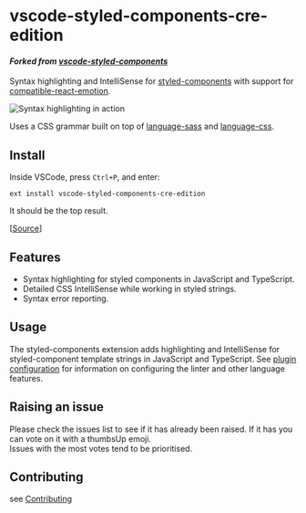 # vscode-styled-components-cre-edition

#### **_Forked from [vscode-styled-components](https://github.com/styled-components/vscode-styled-components)_**

Syntax highlighting and IntelliSense for [styled-components](https://github.com/styled-components/styled-components) with support for [compatible-react-emotion](https://github.com/anthonycostabile/compatible-react-emotion).

![Syntax highlighting in action](demo.png)

Uses a CSS grammar built on top of [language-sass](https://github.com/atom/language-sass) and [language-css](https://github.com/atom/language-css).

## Install

Inside VSCode, press `Ctrl+P`, and enter:

```
ext install vscode-styled-components-cre-edition
```

It should be the top result.

[[Source](https://marketplace.visualstudio.com/items?itemName=anthonycostabile.vscode-styled-components-cre-edition)]

## Features

- Syntax highlighting for styled components in JavaScript and TypeScript.
- Detailed CSS IntelliSense while working in styled strings.
- Syntax error reporting.

## Usage

The styled-components extension adds highlighting and IntelliSense for styled-component template strings in JavaScript and TypeScript. See [plugin configuration](https://github.com/Microsoft/typescript-styled-plugin#configuration) for information on configuring the linter and other language features.

## Raising an issue

Please check the issues list to see if it has already been raised. If it has you can vote on it with a thumbsUp emoji.  
Issues with the most votes tend to be prioritised.

## Contributing

see [Contributing](./CONTRIBUTING.md)
